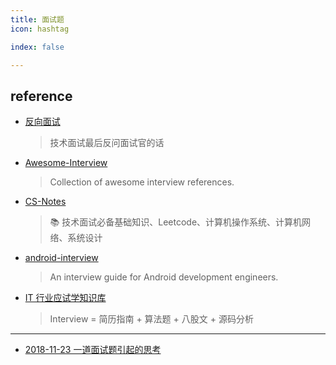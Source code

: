 ```yaml
---
title: 面试题
icon: hashtag

index: false

---
```


<!-- more -->

## reference

- [反向面试](https://github.com/yifeikong/reverse-interview-zh)
    > 技术面试最后反问面试官的话
- [Awesome-Interview](https://github.com/Awesome-Interview/Awesome-Interview)
    > Collection of awesome interview references.
- [CS-Notes](https://github.com/CyC2018/CS-Notes)
    > 📚 技术面试必备基础知识、Leetcode、计算机操作系统、计算机网络、系统设计
- [android-interview](https://github.com/guoxiaoxing/android-interview)
    > An interview guide for Android development engineers.
- [IT 行业应试学知识库](https://github.com/apachecn/Interview) 
    > Interview = 简历指南 + 算法题 + 八股文 + 源码分析

------

- [2018-11-23 一道面试题引起的思考](https://juejin.cn/post/6844903719792803847)